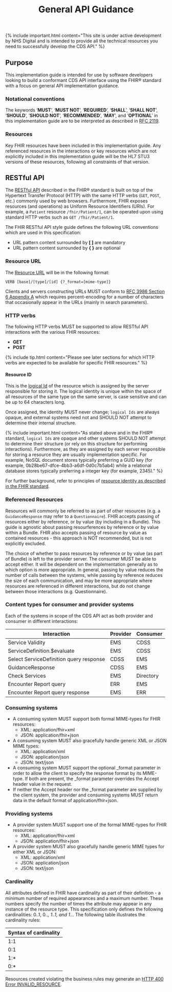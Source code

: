 ﻿---
title: General API Guidance
keywords: rest, api
tags: [rest,fhir,api]
sidebar: ctp_rest_sidebar
permalink: api_general_guidance.html
summary: Implementation guidance for developers - focusing on general API implementation guidance
---
{% include important.html content="This site is under active development by NHS Digital and is intended to provide all the technical resources you need to successfully develop the CDS API." %}


## Purpose ##

This implementation guide is intended for use by software developers looking to build a conformant CDS API interface using the FHIR&reg; standard with a focus on general API implementation guidance.

### Notational conventions ###

The keywords ‘**MUST**’, ‘**MUST NOT**’, ‘**REQUIRED**’, ‘**SHALL**’, ‘**SHALL NOT**’, ‘**SHOULD**’, ‘**SHOULD NOT**’, ‘**RECOMMENDED**’, ‘**MAY**’, and ‘**OPTIONAL**’ in this implementation guide are to be interpreted as described in [RFC 2119](https://www.ietf.org/rfc/rfc2119.txt).

### Resources ###

Key FHIR resources have been included in this implementation guide. Any referenced resources in the interactions or key resources which are not explicitly included in this implementation guide will be the HL7 STU3 versions of these resources, following all constraints of that version.

## RESTful API ##

The [RESTful API](https://www.hl7.org/fhir/STU3/http.html) described in the FHIR&reg; standard is built on top of the Hypertext Transfer Protocol (HTTP) with the same HTTP verbs (`GET`, `POST`, etc.) commonly used by web browsers. Furthermore, FHIR exposes resources (and operations) as Uniform Resource Identifiers (URIs). For example, a `Patient` resource `/fhir/Patient/1`, can be operated upon using standard HTTP verbs such as `GET /fhir/Patient/1`.

The FHIR RESTful API style guide defines the following URL conventions which are used in this specification:

- URL pattern content surrounded by **[ ]** are mandatory
- URL pattern content surrounded by **{ }** are optional


### Resource URL ###

The [Resource URL](http://www.hl7.org/implement/standards/fhir/STU3/http.html) will be in the following format:

	VERB [base]/[type]/[id] {?_format=[mime-type]}

Clients and servers constructing URLs MUST conform to [RFC 3986 Section 6 Appendix A](https://tools.ietf.org/html/rfc3986#appendix-A) which requires percent-encoding for a number of characters that occasionally appear in the URLs (mainly in search parameters).

### HTTP verbs ###

The following HTTP verbs MUST be supported to allow RESTful API interactions with the various FHIR resources:

- **GET**
- **POST**

{% include tip.html content="Please see later sections for which HTTP verbs are expected to be available for specific FHIR resources." %}


#### Resource ID ####

This is the [logical Id](http://hl7.org/fhir/STU3/resource.html#id) of the resource which is assigned by the server responsible for storing it. The logical identity is unique within the space of all resources of the same type on the same server, is case sensitive and can be up to 64 characters long.

Once assigned, the identity MUST never change; `logical Ids` are always opaque, and external systems need not and SHOULD NOT attempt to determine their internal structure.

{% include important.html content="As stated above and in the FHIR&reg; standard, `logical Ids` are opaque and other systems SHOULD NOT attempt to determine their structure (or rely on this structure for performing interactions). Furthermore, as they are assigned by each server responsible for storing a resource they are usually implementation specific. For example, NoSQL document stores typically preferring a GUID key (for example, 0b28be67-dfce-4bb3-a6df-0d0c7b5ab4) while a relational database stores typically preferring a integer key (for example, 2345)." %} 

For further background, refer to principles of [resource identity as described in the FHIR standard](http://www.hl7.org/implement/standards/fhir/STU3/resource.html#id).  


### Referenced Resources ###
Resources will commonly be referred to as part of other resources (e.g. a `GuidanceResponse` may refer to a `Questionnaire`).  FHIR accepts passing of resources either by reference, or by value (by including in a Bundle).  This guide is agnostic about passing resourferences by reference or by value within a Bundle.  FHIR also accepts passing of resource by value as contained resources - this approach is NOT recommended, but is not explicitly excluded.

The choice of whether to pass resources by reference or by value (as part of Bundle) is left to the provider server.  The consumer MUST be able to accept either.  It will be dependent on the implementation generally as to which option is more appropriate.  In general, passing by value reduces the number of calls between the systems, while passing by reference reduces the size of each communication, and may be more appropriate where resources are referenced in different interactions, but do not change between those interactions (e.g. Questionnaire).


### Content types for consumer and provider systems ###


Each of the systems in scope of the CDS API act as both provider and consumer in different interactions:

| Interaction                 | Provider | Consumer |
| -----------------------     | -------  | ------- |
| Service Validity            | EMS | CDSS |
| ServiceDefinition.$evaluate | EMS | CDSS |
| Select ServiceDefinition query response | CDSS | EMS |
| GuidanceResponse            | CDSS | EMS |
| Check Services              | EMS | Directory |
| Encounter Report query      | ERR | EMS |
| Encounter Report query response   | EMS | ERR |


### Consuming systems ###

- A consuming system MUST support both formal MIME-types for FHIR resources:
	- XML: application/fhir+xml
	- JSON: application/fhir+json
- A consuming system MUST also gracefully handle generic XML or JSON MIME types:
	- XML: application/xml
	- JSON: application/json
	- JSON: text/json
- A consuming system MUST support the optional _format parameter in order to allow the client to specify the response format by its MIME-type. If both are present, the _format parameter overrides the Accept header value in the request.
- If neither the Accept header nor the _format parameter are supplied by the client system, the provider and consuming systems MUST return data in the default format of application/fhir+json.

### Providing systems ###

- A provider system MUST support one of the formal MIME-types for FHIR resources:
    - XML: application/fhir+xml
    - JSON: application/fhir+json
- A provider system MUST also gracefully handle generic MIME types for either XML or JSON:
    - XML: application/xml
    - JSON: application/json
    - JSON: text/json


### Cardinality ###

All attributes defined in FHIR have cardinality as part of their definition - a minimum number of required appearances and a maximum number. These numbers specify the number of times the attribute may appear in any instance of the resource type. This specification only defines the following cardinalities: 0..1, 0..*, 1..1, and 1..*. The following table illustrates the cardinality rules:

|Syntax of cardinality|
|------|
|1:1|One to one	|Mandatory|	Not Repeatable|
|0:1|Zero to one |Optional|	Not Repeatable|
|1:*|One to many |Mandatory|	Repeatable|
|0:*|Zero to many |Optional|	Repeatable|

Resources created violating the business rules may generate an [HTTP 400 Error INVALID_RESOURCE](api_errorhandling.html#invalid-resource).